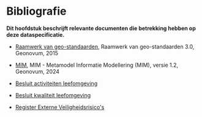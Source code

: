 Bibliografie
============

**Dit hoofdstuk beschrijft relevante documenten die betrekking hebben op deze
dataspecificatie.**


-   [Raamwerk van geo-standaarden](https://docs.geostandaarden.nl/gbd/gsb/#raamwerk-van-geo-standaarden), Raamwerk van geo-standaarden 3.0, Geonovum, 2015

-	[MIM](https://docs.geostandaarden.nl/mim/def-st-mim-20240613/), MIM - Metamodel Informatie Modellering (MIM), versie 1.2, Geonovum, 2024

-	[Besluit activiteiten leefomgeving](https://iplo.nl/regelgeving/stelsel-omgevingswet/overzicht-geconsolideerde-teksten-omgevingswet/)

-	[Besluit kwaliteit leefomgeving](https://iplo.nl/regelgeving/stelsel-omgevingswet/overzicht-geconsolideerde-teksten-omgevingswet/)

-	[Register Externe Veiligheidsrisico's](https://registerexterneveiligheid.nl/)
